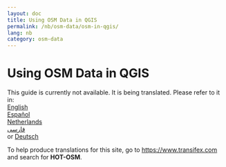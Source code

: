```yaml
---
layout: doc
title: Using OSM Data in QGIS
permalink: /nb/osm-data/osm-in-qgis/
lang: nb
category: osm-data
---
```


Using OSM Data in QGIS
=================

This guide is currently not available. It is being translated. Please refer to it in:  
[English](/en/osm-data/osm-in-qgis/)  
[Español](/es/osm-data/osm-in-qgis/)  
[Netherlands](/nl/osm-data/osm-in-qgis/)  
[فارسی](/fa/osm-data/osm-in-qgis/)  
or [Deutsch](/de/osm-data/osm-in-qgis/)  

To help produce translations for this site, go to <https://www.transifex.com> and search for **HOT-OSM**.
